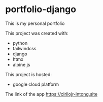 # portfolio-django

This is my personal portfolio

This project was created with:
* python
* tailwindcss
* django
* htmx
* alpine.js

This project is hosted:
* google cloud platform

The link of the app https://cirilojr-intong.site <br />
